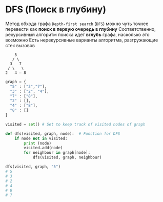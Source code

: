 # DFS (Поиск в глубину)

Метод обхода графа
`Depth-first search` (`DFS`) можно чуть точнее перевести как **поиск в первую очередь в глубину**
Соответственно, рекурсивный алгоритм поиска идет **вглубь** графа, насколько это возможно
Есть нерекурсивные варианты алгоритма, разгружающие стек вызовов

```
    5
   / \
  3   7
 / \   \
2   4 — 8
```

```python
graph = {
  "5" : ["3","7"],
  "3" : ["2", "4"],
  "7" : ["8"],
  "2" : [],
  "4" : ["8"],
  "8" : []
}

visited = set() # Set to keep track of visited nodes of graph

def dfs(visited, graph, node):  # Function for DFS
    if node not in visited:
        print (node)
        visited.add(node)
        for neighbour in graph[node]:
            dfs(visited, graph, neighbour)

dfs(visited, graph, "5")
# 5
# 3
# 2
# 4
# 8
# 7
```